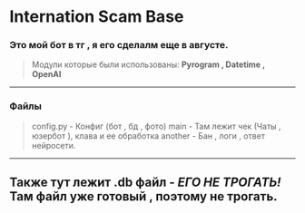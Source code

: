 # __Internation Scam Base__
### Это мой бот в тг , я его сделалм еще в августе.
> Модули которые были использованы: __Pyrogram , Datetime , OpenAI__
---
### Файлы
> config.py - Конфиг (бот , бд , фото)
> main - Там лежит чек (Чаты , юзербот ), клава и ее обработка
> another - Бан , логи , ответ нейросети.
---
__Также тут лежит .db файл -__ *ЕГО НЕ ТРОГАТЬ!* 
__Там файл уже готовый , поэтому не трогать.__
---
